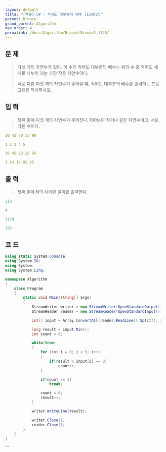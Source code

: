 ```yaml
---
layout: default
title: "[백준] C# : 적어도 대부분의 배수 (1145번)"
parent: Bronze
grand_parent: Algorithm
nav_order: 4
permalink: /docs/Algorithm/Bronze/Bronze1_1145/
---
```


## 문 제

> 다섯 개의 자연수가 있다. 이 수의 적어도 대부분의 배수는 위의 수 중 적어도 세 개로 나누어 지는 가장 작은 자연수이다.
>
> 서로 다른 다섯 개의 자연수가 주어질 때, 적어도 대부분의 배수를 출력하는 프로그램을 작성하시오.

## 입 력

> 첫째 줄에 다섯 개의 자연수가 주어진다. 100보다 작거나 같은 자연수이고, 서로 다른 수이다.

```yaml
30 42 70 35 90
```

```yaml
1 2 3 4 5
```

```yaml
30 45 23 26 56
```

```yaml
3 14 15 92 65
```

## 출 력

> 첫째 줄에 N의 사이클 길이를 출력한다.

```yaml
210
```

```yaml
4
```

```yaml
1170
```

```yaml
195
```

## 코 드

<div class="code-example" markdown="1">

```csharp
using static System.Console;
using System.IO;
using System;
using System.Linq;

namespace Algorithm
{
    class Program
    {
        static void Main(string[] args)
        {
            StreamWriter writer = new StreamWriter(OpenStandardOutput());
            StreamReader reader = new StreamReader(OpenStandardInput());

            int[] input = Array.ConvertAll(reader.ReadLine().Split(), int.Parse);

            long result = input.Min();
            int count = 0;

            while(true)
            {
                for (int i = 0; i < 5; i++)
                {
                    if(result % input[i] == 0)
                        count++;
                }

                if(count >= 3)
                    break;

                count = 0;
                result++;
            }

            writer.WriteLine(result);

            writer.Close();
            reader.Close();
        }
    }
}

```

</div>
```
